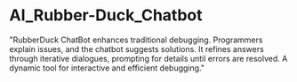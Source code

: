 # AI_Rubber-Duck_Chatbot
"RubberDuck ChatBot enhances traditional debugging. Programmers explain issues, and the chatbot suggests solutions. It refines answers through iterative dialogues, prompting for details until errors are resolved. A dynamic tool for interactive and efficient debugging."

